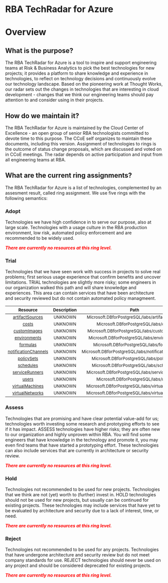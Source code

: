 
RBA TechRadar for Azure
=======================

# Overview

## What is the purpose?


The RBA TechRadar for Azure is a tool to inspire and support engineering teams at Risk & Business Analytics to pick the best technologies for new projects; it provides a platform to share knowledge and experience in technologies, to reflect on technology decisions and continuously evolve our technology landscape.  Based on the pioneering work at Thought Works, our radar sets out the changes in technologies that are interesting in cloud development - changes that we think our engineering teams should pay attention to and consider using in their projects.
## How do we maintain it?


The RBA TechRadar for Azure is maintained by the Cloud Center of Excellence - an open group of senior RBA technologists committed to devote time to this purpose.  The CCoE self organizes to maintain these documents, including this version.  Assignment of technologies to rings is the outcome of status change proposals, which are discussed and voted on in CCoE meetings.  The radar depends on active participation and input from all engineering teams at RBA.
## What are the current ring assignments?


The RBA TechRadar for Azure is a list of technologies, complemented by an assesment result, called ring assignment.  We use five rings with the following semantics:
### Adopt


Technologies we have high confidence in to serve our purpose, also at large scale.  Technologies with a usage culture in the RBA production environment, low risk, automated policy enforcement and are recommended to be widely used.  
  
***<font color="red"> There are currently no resources at this ring level. </font>***
### Trial


Technologies that we have seen work with success in projects to solve real problems;  first serious usage experience that confirm benefits and uncover limitations.  TRIAL technologies are slightly more risky; some engineers in our organization walked this path and will share knowledge and experiences.  This area can contain services that have been architecture and security reviewed but do not contain automated policy managmeent.  

|<sub>Resource</sub>|<sub>Description</sub>|<sub>Path</sub>|<sub>Status</sub>|
| :---: | :---: | :---: | :---: |
|<sub>[artifactSources](https://github.com/openrba/python-azure-techradar/tree/master/Microsoft.DBforPostgreSQL/labs/artifactSources)</sub>|<sub>UNKNOWN</sub>|<sub>Microsoft.DBforPostgreSQL/labs/artifactSources</sub>|<sub>TRIAL</sub>|
|<sub>[costs](https://github.com/openrba/python-azure-techradar/tree/master/Microsoft.DBforPostgreSQL/labs/costs)</sub>|<sub>UNKNOWN</sub>|<sub>Microsoft.DBforPostgreSQL/labs/costs</sub>|<sub>TRIAL</sub>|
|<sub>[customImages](https://github.com/openrba/python-azure-techradar/tree/master/Microsoft.DBforPostgreSQL/labs/customImages)</sub>|<sub>UNKNOWN</sub>|<sub>Microsoft.DBforPostgreSQL/labs/customImages</sub>|<sub>TRIAL</sub>|
|<sub>[environments](https://github.com/openrba/python-azure-techradar/tree/master/Microsoft.DBforPostgreSQL/labs/environments)</sub>|<sub>UNKNOWN</sub>|<sub>Microsoft.DBforPostgreSQL/labs/environments</sub>|<sub>TRIAL</sub>|
|<sub>[formulas](https://github.com/openrba/python-azure-techradar/tree/master/Microsoft.DBforPostgreSQL/labs/formulas)</sub>|<sub>UNKNOWN</sub>|<sub>Microsoft.DBforPostgreSQL/labs/formulas</sub>|<sub>TRIAL</sub>|
|<sub>[notificationChannels](https://github.com/openrba/python-azure-techradar/tree/master/Microsoft.DBforPostgreSQL/labs/notificationChannels)</sub>|<sub>UNKNOWN</sub>|<sub>Microsoft.DBforPostgreSQL/labs/notificationChannels</sub>|<sub>TRIAL</sub>|
|<sub>[policySets](https://github.com/openrba/python-azure-techradar/tree/master/Microsoft.DBforPostgreSQL/labs/policySets)</sub>|<sub>UNKNOWN</sub>|<sub>Microsoft.DBforPostgreSQL/labs/policySets</sub>|<sub>TRIAL</sub>|
|<sub>[schedules](https://github.com/openrba/python-azure-techradar/tree/master/Microsoft.DBforPostgreSQL/labs/schedules)</sub>|<sub>UNKNOWN</sub>|<sub>Microsoft.DBforPostgreSQL/labs/schedules</sub>|<sub>TRIAL</sub>|
|<sub>[serviceRunners](https://github.com/openrba/python-azure-techradar/tree/master/Microsoft.DBforPostgreSQL/labs/serviceRunners)</sub>|<sub>UNKNOWN</sub>|<sub>Microsoft.DBforPostgreSQL/labs/serviceRunners</sub>|<sub>TRIAL</sub>|
|<sub>[users](https://github.com/openrba/python-azure-techradar/tree/master/Microsoft.DBforPostgreSQL/labs/users)</sub>|<sub>UNKNOWN</sub>|<sub>Microsoft.DBforPostgreSQL/labs/users</sub>|<sub>TRIAL</sub>|
|<sub>[virtualMachines](https://github.com/openrba/python-azure-techradar/tree/master/Microsoft.DBforPostgreSQL/labs/virtualMachines)</sub>|<sub>UNKNOWN</sub>|<sub>Microsoft.DBforPostgreSQL/labs/virtualMachines</sub>|<sub>TRIAL</sub>|
|<sub>[virtualNetworks](https://github.com/openrba/python-azure-techradar/tree/master/Microsoft.DBforPostgreSQL/labs/virtualNetworks)</sub>|<sub>UNKNOWN</sub>|<sub>Microsoft.DBforPostgreSQL/labs/virtualNetworks</sub>|<sub>TRIAL</sub>|

### Assess


Technologies that are promising and have clear potential value-add for us; technologies worth investing some research and prototyping efforts to see if it has impact.  ASSESS technologies have higher risks;  they are often new to our organization and highly unproven within RBA.  You will find some engineers that have knowledge in the technology and promote it, you may even find teams that have started a prototyping effort.  These technologies can also include services that are currently in architecture or security review.  
  
***<font color="red"> There are currently no resources at this ring level. </font>***
### Hold


Technologies not recommended to be used for new projects. Technologies that we think are not (yet) worth to (further) invest in.  HOLD technologies should not be used for new projects, but usually can be continued for existing projects.  These technologies may include services that have yet to be evaluated by architecture and security due to a lack of interest, time, or need.  
  
***<font color="red"> There are currently no resources at this ring level. </font>***
### Reject


Technologies not recommended to be used for any projects. Technologies that have undergone architecture and security review but do not meet company standards for use.  REJECT technologies should never be used on any project and should be considered deprecated for existing projects.  
  
***<font color="red"> There are currently no resources at this ring level. </font>***